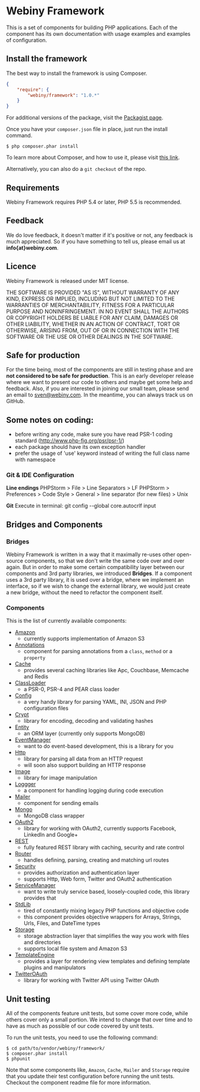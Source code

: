 Webiny Framework
================

This is a set of components for building PHP applications. Each of the component has its own documentation with usage examples and examples of configuration.

Install the framework
---------------------
The best way to install the framework is using Composer.

```json
{
    "require": {
        "webiny/framework": "1.0.*"
    }
}
```
For additional versions of the package, visit the [Packagist page](https://packagist.org/packages/webiny/framework).

Once you have your `composer.json` file in place, just run the install command.

    $ php composer.phar install

To learn more about Composer, and how to use it, please visit [this link](https://getcomposer.org/doc/01-basic-usage.md).

Alternatively, you can also do a `git checkout` of the repo.

## Requirements

Webiny Framework requires PHP 5.4 or later, PHP 5.5 is recommended.

## Feedback

We do love feedback, it doesn't matter if it's positive or not, any feedback is much appreciated.
So if you have something to tell us, please email us at **info{at}webiny.com**.

## Licence

Webiny Framework is released under MIT license.

THE SOFTWARE IS PROVIDED "AS IS", WITHOUT WARRANTY OF ANY KIND, EXPRESS OR IMPLIED, INCLUDING BUT NOT LIMITED TO THE WARRANTIES OF MERCHANTABILITY, FITNESS FOR A PARTICULAR PURPOSE AND NONINFRINGEMENT. IN NO EVENT SHALL THE AUTHORS OR COPYRIGHT HOLDERS BE LIABLE FOR ANY CLAIM, DAMAGES OR OTHER LIABILITY, WHETHER IN AN ACTION OF CONTRACT, TORT OR OTHERWISE, ARISING FROM, OUT OF OR IN CONNECTION WITH THE SOFTWARE OR THE USE OR OTHER DEALINGS IN THE SOFTWARE.

## Safe for production

For the time being, most of the components are still in testing phase and are **not considered to be safe for production**. This is an early developer release where we want to present our code to others and maybe get some help and feedback. Also, if you are interested in joining our small team, please send an email to sven@webiny.com. In the meantime, you can always track us on GitHub.

## Some notes on coding:
- before writing any code, make sure you have read PSR-1 coding standard (http://www.php-fig.org/psr/psr-1/)
- each package should have its own exception handler
- prefer the usage of 'use' keyword instead of writing the full class name with namespace

### Git & IDE Configuration
**Line endings**
PHPStorm > File > Line Separators > LF
PHPStorm > Preferences > Code Style > General > line separator (for new files) > Unix

**Git**
Execute in terminal:
git config --global core.autocrlf input

## Bridges and Components

### Bridges

Webiny Framework is written in a way that it maximally re-uses other open-source components, so that we don't write the same code over and over again. But in order to make some certain compatibility layer between our components and 3rd party libraries, we introduced **Bridges**. If a component uses a 3rd party library, it is used over a bridge, where we implement an interface, so if we wish to change the external library, we would just create a new bridge, without the need to refactor the component itself.

### Components

This is the list of currently available components:
- [Amazon](src/Webiny/Component/Amazon)
    - currently supports implementation of Amazon S3
- [Annotations](src/Webiny/Component/Annotations)
    - component for parsing annotations from a `class`, `method` or a `property`
- [Cache](src/Webiny/Component/Cache)
    - provides several caching libraries like Apc, Couchbase, Memcache and Redis
- [ClassLoader](src/Webiny/Component/ClassLoader)
    - a PSR-0, PSR-4 and PEAR class loader
- [Config](src/Webiny/Component/Config)
    - a very handy library for parsing YAML, INI, JSON and PHP configuration files
- [Crypt](src/Webiny/Component/Crypt)
    - library for encoding, decoding and validating hashes
- [Entity](src/Webiny/Component/Entity)
    - an ORM layer (currently only supports MongoDB)
- [EventManager](src/Webiny/Component/EventManager)
    - want to do event-based development, this is a library for you
- [Http](src/Webiny/Component/Http)
    - library for parsing all data from an HTTP request
    - will soon also support building an HTTP response
- [Image](src/Webiny/Component/Image)
    - library for image manipulation
- [Loggger](src/Webiny/Component/Logger)
    - a component for handling logging during code execution
- [Mailer](src/Webiny/Component/Mailer)
    - component for sending emails
- [Mongo](src/Webiny/Component/Mongo)
    - MongoDB class wrapper
- [OAuth2](src/Webiny/Component/OAuth2)
    - library for working with OAuth2, currently supports Facebook, LinkedIn and Google+
- [REST](src/Webiny/Component/Rest)
    - fully featured REST library with caching, security and rate control
- [Router](src/Webiny/Component/Router)
    - handles defining, parsing, creating and matching url routes
- [Security](src/Webiny/Component/Security)
    - provides authorization and authentication layer
    - supports Http, Web form, Twitter and OAuth2 authentication
- [ServiceManager](src/Webiny/Component/ServiceManager)
    - want to write truly service based, loosely-coupled code, this library provides that
- [StdLib](src/Webiny/Component/StdLib)
    - tired of constantly mixing legacy PHP functions and objective code
    - this component provides objective wrappers for Arrays, Strings, Urls, Files, and DateTime types
- [Storage](src/Webiny/Component/Storage)
    - storage abstraction layer that simplifies the way you work with files and directories
    - supports local file system and Amazon S3
- [TemplateEngine](src/Webiny/Component/TemplateEngine)
    - provides a layer for rendering view templates and defining template plugins and manipulators
- [TwitterOAuth](src/Webiny/Component/TwitterOAuth)
    - library for working with Twitter API using Twitter OAuth

## Unit testing
All of the components feature unit tests, but some cover more code, while others cover only a small portion. We intend to change that over time and to have as much as possible of our code covered by unit tests.

To run the unit tests, you need to use the following command:

    $ cd path/to/vendor/webiny/framework/
    $ composer.phar install
    $ phpunit

Note that some components like, `Amazon`, `Cache`, `Mailer` and `Storage` require that you update their test configuration
before running the unit tests. Checkout the component readme file for more information.